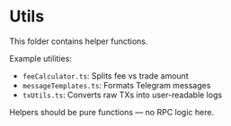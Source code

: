 # Utils

This folder contains helper functions.

Example utilities:

- `feeCalculator.ts`: Splits fee vs trade amount
- `messageTemplates.ts`: Formats Telegram messages
- `txUtils.ts`: Converts raw TXs into user-readable logs

Helpers should be pure functions — no RPC logic here.
